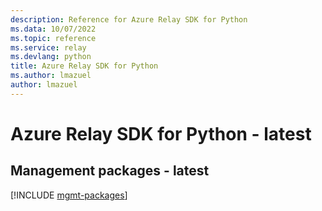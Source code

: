```yaml
---
description: Reference for Azure Relay SDK for Python
ms.data: 10/07/2022
ms.topic: reference
ms.service: relay
ms.devlang: python
title: Azure Relay SDK for Python
ms.author: lmazuel
author: lmazuel
---
```

# Azure Relay SDK for Python - latest

## Management packages - latest
[!INCLUDE [mgmt-packages](relay-mgmt-index.md)]